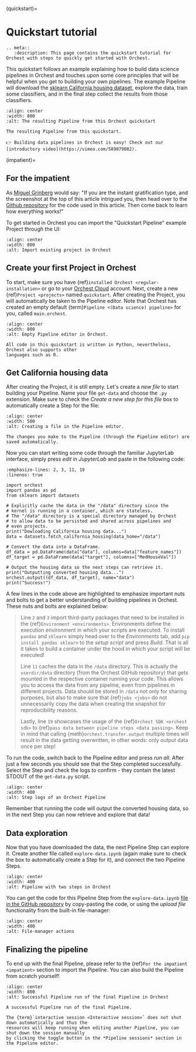 (quickstart)=

# Quickstart tutorial

```{eval-rst}
.. meta::
   :description: This page contains the quickstart tutorial for Orchest with steps to quickly get started with Orchest.
```

This quickstart follows an example explaining how to build data science pipelines in Orchest and
touches upon some core principles that will be helpful when you get to building your own pipelines.
The example Pipeline will download the [sklearn California housing dataset], explore the data,
train some classifiers, and in the final step collect the results from those classifiers.

[sklearn california housing dataset]: https://scikit-learn.org/stable/modules/generated/sklearn.datasets.fetch_california_housing.html

```{figure} ../img/quickstart/final-pipeline.png
:align: center
:width: 800
:alt: The resulting Pipeline from this Orchest quickstart

The resulting Pipeline from this quickstart.
```

```{tip}
👉 Building data pipelines in Orchest is easy! Check out our [introductory video](https://vimeo.com/589879082).
```

(impatient)=

## For the impatient

As [Miguel Grinberg](https://blog.miguelgrinberg.com/index) would say: "If you are the instant
gratification type, and the screenshot at the top of this article intrigued you, then head over to
the [Github repository](https://github.com/orchest/quickstart) for the code used in this article.
Then come back to learn how everything works!"

To get started in Orchest you can import the "Quickstart Pipeline" example Project through the UI:

```{figure} ../img/quickstart/import-project.png
:align: center
:width: 800
:alt: Import existing project in Orchest
```

## Create your first Project in Orchest

To start, make sure you have {ref}`installed Orchest <regular-installation>` or go to your [Orchest
Cloud](https://cloud.orchest.io/) account. Next, create a new {ref}`Project <projects>` named
`quickstart`. After creating the Project, you will automatically be taken to the Pipeline editor.
Note that Orchest has created an empty default {term}`Pipeline <(Data science) pipeline>` for you,
called `main.orchest`.

```{figure} ../img/quickstart/project-creation.png
:align: center
:width: 800
:alt: Empty Pipeline editor in Orchest.
```

```{note}
All code in this quickstart is written in Python, nevertheless, Orchest also supports other
languages such as R.
```

## Get California housing data

After creating the Project, it is still empty. Let's create a _new file_ to start building your
Pipeline. Name your file `get-data` and choose the `.py` extension. Make sure to check the
_Create a new step for this file_ box to automatically create a Step for the file:

```{figure} ../img/quickstart/file-creation.png
:align: center
:width: 500
:alt: Creating a file in the Pipeline editor.
```

```{note}
The changes you make to the Pipeline (through the Pipeline editor) are saved automatically.
```

Now you can start writing some code through the familiar JupyterLab interface, simply press _edit in
JupyterLab_ and paste in the following code:

```{code-block} python
:emphasize-lines: 2, 3, 11, 19
:linenos: true

import orchest
import pandas as pd
from sklearn import datasets

# Explicitly cache the data in the "/data" directory since the
# kernel is running in a container, which are stateless.
# The "/data" directory is a special directory managed by Orchest
# to allow data to be persisted and shared across pipelines and
# even projects.
print("Dowloading California housing data...")
data = datasets.fetch_california_housing(data_home="/data")

# Convert the data into a DataFrame.
df_data = pd.DataFrame(data["data"], columns=data["feature_names"])
df_target = pd.DataFrame(data["target"], columns=["MedHouseVal"])

# Output the housing data so the next steps can retrieve it.
print("Outputting converted housing data...")
orchest.output((df_data, df_target), name="data")
print("Success!")
```

A few lines in the code above are highlighted to emphasize important nuts and bolts to
get a better understanding of building pipelines in Orchest. These nuts and bolts are explained
below:

> Line `2` and `3` import third-party packages that need to be installed in the {ref}`Environment <environments>`. Environments define the execution environment in which your scripts are executed.
> To install `pandas` and `sklearn` simply head over to the _Environments_ tab, add
> `pip install pandas sklearn` to the _setup script_ and press _Build_. That is all it takes to
> build a container under the hood in which your script will be executed!
>
> Line `11` caches the data in the `/data` directory. This is actually the `userdir/data` directory
> (from the Orchest GitHub repository) that gets mounted in the respective container running your code.
> This allows you to access the data from any pipeline, even from pipelines in different projects.
> Data should be stored in `/data` not only for sharing purposes, but also to make sure that {ref}`jobs <jobs>`
> do not unnecessarily copy the data when creating the snapshot for reproducibility reasons.
>
> Lastly, line `19` showcases the usage of the {ref}`Orchest SDK <orchest sdk>` to
> {ref}`pass data between pipeline steps <data passing>`. Keep in mind that calling
> {meth}`orchest.transfer.output` multiple times will result in the data getting overwritten,
> in other words: only output data once per step!

To run the code, switch back to the Pipeline editor and press _run all_. After just a few seconds
you should see that the Step completed successfully. Select the Step and check the logs to confirm -
they contain the latest STDOUT of the `get-data.py` script.

```{figure} ../img/quickstart/step-logs.png
:align: center
:width: 400
:alt: Step logs of an Orchest Pipeline
```

Remember that running the code will output the converted housing data, so in the next Step you can
now retrieve and explore that data!

## Data exploration

Now that you have downloaded the data, the next Pipeline Step can explore it. Create another file
called `explore-data.ipynb` (again make sure to check the box to automatically create a Step for
it), and connect the two Pipeline Steps.

```{figure} ../img/quickstart/pipeline-two-steps.png
:align: center
:width: 400
:alt: Pipeline with two steps in Orchest
```

You can get the code for this Pipeline Step from the `explore-data.ipynb` [file in the GitHub
repository](https://github.com/orchest/quickstart/blob/main/explore-data.ipynb) by copy-pasting the
code, or using the _upload file_ functionality from the built-in file-manager:

```{figure} ../img/quickstart/upload-file.png
:align: center
:width: 400
:alt: File-manager actions
```

## Finalizing the pipeline

To end up with the final Pipeline, please refer to the {ref}`For the impatient <impatient>` section
to import the Pipeline. You can also build the Pipeline from scratch yourself!

```{figure} ../img/quickstart/final-pipeline-completed.png
:align: center
:width: 800
:alt: Successful Pipeline run of the final Pipeline in Orchest

A successful Pipeline run of the final Pipeline.
```

```{note}
The {term}`interactive session <Interactive session>` does not shut down automatically and thus the
resources will keep running when editing another Pipeline, you can shut down the session manually
by clicking the toggle button in the *Pipeline sessions* section in the Pipeline editor.
```
